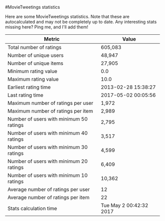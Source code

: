 #MovieTweetings statistics

Here are some MovieTweetings statistics. Note that these are autocalculated and may not be completely up to date. Any interesting stats missing here? Ping me, and I'll add them!

Metric | Value
--- | ---
Total number of ratings                 | 605,083
Number of unique users                  | 48,947
Number of unique items                  | 27,905
Minimum rating value                    | 0.0
Maximum rating value                    | 10.0
Earliest rating time                    | 2013-02-28 15:38:27
Last rating time                        | 2017-05-02 00:05:56
Maximum number of ratings per user      | 1,972
Maximum number of ratings per item      | 2,989
Number of users with minimum 50 ratings | 2,795
Number of users with minimum 40 ratings | 3,517
Number of users with minimum 30 ratings | 4,599
Number of users with minimum 20 ratings | 6,409
Number of users with minimum 10 ratings | 10,362
Average number of ratings per user      | 12
Average number of ratings per item      | 22
Stats calculation time                  | Tue May  2 00:42:32 2017

